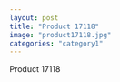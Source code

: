 ```yaml
---
layout: post
title: "Product 17118"
image: "product17118.jpg"
categories: "category1"
---
```

Product 17118

